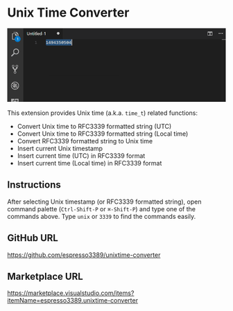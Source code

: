 # Unix Time Converter

![](https://raw.githubusercontent.com/espresso3389/unixtime-converter/master/images/intro.gif)

This extension provides Unix time (a.k.a. `time_t`) related functions:

* Convert Unix time to RFC3339 formatted string (UTC)
* Convert Unix time to RFC3339 formatted string (Local time)
* Convert RFC3339 formatted string to Unix time
* Insert current Unix timestamp
* Insert current time (UTC) in RFC3339 format
* Insert current time (Local time) in RFC3339 format

## Instructions

After selecting Unix timestamp (or RFC3339 formatted string), open command palette (`Ctrl-Shift-P` or `⌘-Shift-P`) and type one of the commands above. Type `unix` or `3339` to find the commands easily.

## GitHub URL
https://github.com/espresso3389/unixtime-converter

## Marketplace URL
https://marketplace.visualstudio.com/items?itemName=espresso3389.unixtime-converter